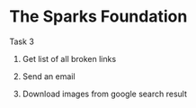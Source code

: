 # The Sparks Foundation


Task 3

1. Get list of all broken links

2. Send an email

3. Download images from google search result

